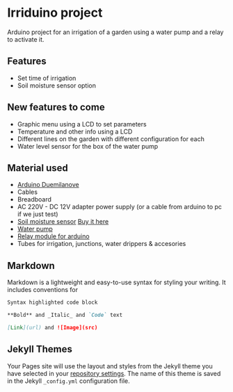 # Irriduino project

Arduino project for an irrigation of a garden using a water pump and a relay to activate it.

## Features

- Set time of irrigation
- Soil moisture sensor option

## New features to come

- Graphic menu using a LCD to set parameters
- Temperature and other info using a LCD
- Different lines on the garden with different configuration for each
- Water level sensor for the box of the water pump

## Material used

- [Arduino Duemilanove](https://www.arduino.cc/en/Main/ArduinoBoardDuemilanove)
- Cables
- Breadboard
- AC 220V - DC 12V adapter power supply (or a cable from arduino to pc if we just test)
- [Soil moisture sensor](https://www.seeedstudio.com/Grove-Moisture-Sensor-p-955.html) [Buy it here](https://www.banggood.com/Soil-Hygrometer-Humidity-Detection-Module-Moisture-Sensor-For-Arduino-p-79227.html?rmmds=buy&cur_warehouse=UK)
- [Water pump](https://www.ebay.com/itm/15-50W-Pompe-%C3%A0-l-eau-Submersible-Ultra-silencieuse-pour-Fontaine-Aquarium-Etang/182984108038?ssPageName=STRK%3AMEBIDX%3AIT&var=690294685478&_trksid=p2057872.m2749.l2649)
- [Relay module for arduino](http://wiki.seeedstudio.com/Grove-Relay)
- Tubes for irrigation, junctions, water drippers & accesories

## Markdown

Markdown is a lightweight and easy-to-use syntax for styling your writing. It includes conventions for

```markdown
Syntax highlighted code block

**Bold** and _Italic_ and `Code` text

[Link](url) and ![Image](src)
```

## Jekyll Themes

Your Pages site will use the layout and styles from the Jekyll theme you have selected in your [repository settings](https://github.com/Ralonsoafl/Irriduino/settings). The name of this theme is saved in the Jekyll `_config.yml` configuration file.

